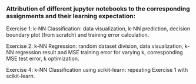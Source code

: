 ### Attribution of different jupyter notebooks to the corresponding assignments and their learning expectation:

Exercise 1:
k-NN Classification: data visualization, k-NN prediction, decision boundary plot (from scratch) and training error calculation.

Exercise 2:
k-NN Regression: random dataset division, data visualization, k-NN regression result and MSE training error for varying k, corresponding MSE test error, k optimization.

Exercise 4:
k-NN Classification using scikit-learn: repeating Exercise 1 with scikit-learn.
